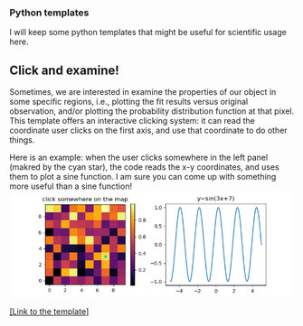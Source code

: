 ### Python templates
I will keep some python templates that might be useful for scientific usage here.

## Click and examine!
[clicking]: https://github.com/idchiang/templates/raw/master/clicking/example.png

Sometimes, we are interested in examine the properties of our object in some specific regions, i.e., plotting the fit results versus original observation, and/or plotting the probability distribution function at that pixel. This template offers an interactive clicking system: it can read the coordinate user clicks on the first axis, and use that coordinate to do other things.

Here is an example: when the user clicks somewhere in the left panel (makred by the cyan star), the code reads the x-y coordinates, and uses them to plot a sine function. I am sure you can come up with something more useful than a sine function!
![Example for ][clicking]

<a href="https://github.com/idchiang/templates/blob/master/clicking/clicking.py" target="_blank">[Link to the template]</a>
